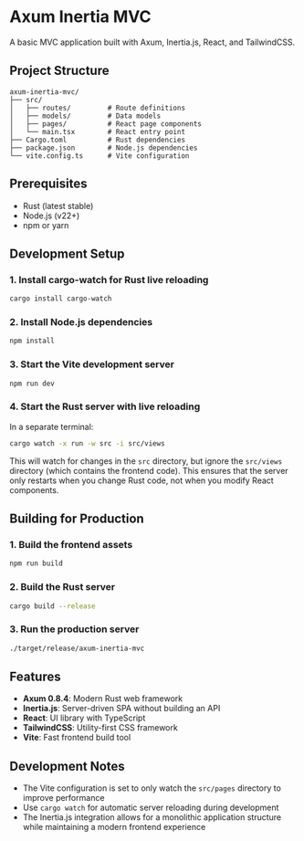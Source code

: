 # Axum Inertia MVC

A basic MVC application built with Axum, Inertia.js, React, and TailwindCSS.

## Project Structure

```
axum-inertia-mvc/
├── src/
│   ├── routes/         # Route definitions
│   ├── models/         # Data models
│   ├── pages/          # React page components
│   └── main.tsx        # React entry point
├── Cargo.toml          # Rust dependencies
├── package.json        # Node.js dependencies
└── vite.config.ts      # Vite configuration
```

## Prerequisites

- Rust (latest stable)
- Node.js (v22+)
- npm or yarn

## Development Setup

### 1. Install cargo-watch for Rust live reloading

```bash
cargo install cargo-watch
```

### 2. Install Node.js dependencies

```bash
npm install
```

### 3. Start the Vite development server

```bash
npm run dev
```

### 4. Start the Rust server with live reloading

In a separate terminal:

```bash
cargo watch -x run -w src -i src/views
```

This will watch for changes in the `src` directory, but ignore the `src/views` directory (which contains the frontend code). This ensures that the server only restarts when you change Rust code, not when you modify React components.

## Building for Production

### 1. Build the frontend assets

```bash
npm run build
```

### 2. Build the Rust server

```bash
cargo build --release
```

### 3. Run the production server

```bash
./target/release/axum-inertia-mvc
```

## Features

- **Axum 0.8.4**: Modern Rust web framework
- **Inertia.js**: Server-driven SPA without building an API
- **React**: UI library with TypeScript
- **TailwindCSS**: Utility-first CSS framework
- **Vite**: Fast frontend build tool

## Development Notes

- The Vite configuration is set to only watch the `src/pages` directory to improve performance
- Use `cargo watch` for automatic server reloading during development
- The Inertia.js integration allows for a monolithic application structure while maintaining a modern frontend experience
